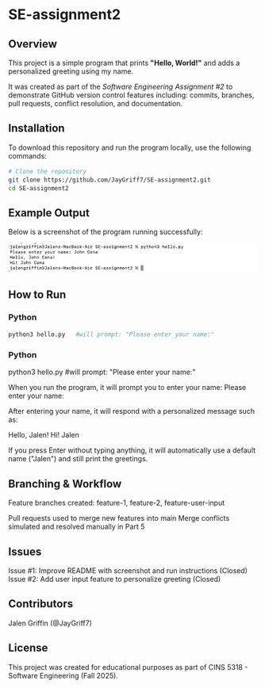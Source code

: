 # SE-assignment2

## Overview
This project is a simple program that prints **"Hello, World!"** and 
adds a personalized greeting using my name.  

It was created as part of the *Software Engineering Assignment #2* to demonstrate
GitHub version control features including: commits, branches, pull requests, 
conflict resolution, and documentation.

## Installation
To download this repository and run the program locally, use the following commands:

```bash
# Clone the repository
git clone https://github.com/JayGriff7/SE-assignment2.git
cd SE-assignment2
```

## Example Output

Below is a screenshot of the program running successfully:

![Program Output](newoutput.png)

## How to Run


### Python
```bash
python3 hello.py   #will prompt: "Please enter your name:"
```

### Python

python3 hello.py   #will prompt: "Please enter your name:"



When you run the program, it will prompt you to enter your name:
Please enter your name:

After entering your name, it will respond with a personalized message such as:

Hello, Jalen!
Hi! Jalen

If you press Enter without typing anything, it will automatically use a default name ("Jalen") and still print the greetings.


## Branching & Workflow

Feature branches created: feature-1, feature-2, feature-user-input

Pull requests used to merge new features into main
Merge conflicts simulated and resolved manually in Part 5

## Issues

Issue #1: Improve README with screenshot and run instructions (Closed)
Issue #2: Add user input feature to personalize greeting (Closed)

## Contributors

Jalen Griffin (@JayGriff7)

## License

This project was created for educational purposes as part of CINS 5318 - Software Engineering (Fall 2025).